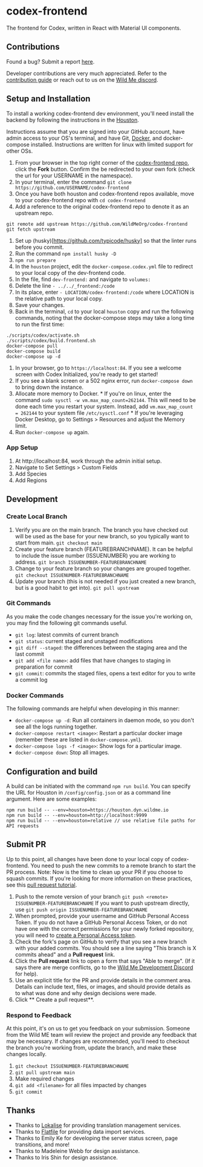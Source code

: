 # codex-frontend

The frontend for Codex, written in React with Material UI components.

## Contributions

Found a bug? Submit a report [here](https://github.com/WildMeOrg/codex-frontend/issues/new).

Developer contributions are very much appreciated. Refer to the [contribution guide](https://github.com/WildMeOrg/codex-frontend/blob/develop/docs/contribution-guide.md) or reach out to us on the [Wild Me discord](https://discord.gg/zw4tr3RE4R).

## Setup and Installation
To install a working codex-frontend dev environment, you'll need install the backend by following the instructions in the [Houston](https://github.com/WildMeOrg/houston). 

Instructions assume that you are signed into your GitHub account, have admin access to your OS's terminal, and have Git, [Docker](https://docs.docker.com/get-docker/), and docker-compose installed. Instructions are written for linux with limited support for other OSs.

1. From your browser in the top right corner of the [codex-frontend repo](https://github.com/WildMeOrg/codex-frontend), click the **Fork** button. Confirm the be redirected to your own fork (check the url for your USERNAME in the namespace).
1. In your terminal, enter the command `git clone https://github.com/USERNAME/codex-frontend`
1. Once you have both houston and codex-frontend repos available, move to your codex-frontend repo with `cd codex-frontend`
1. Add a reference to the original codex-frontend repo to denote it as an upstream repo.
```
git remote add upstream https://github.com/WildMeOrg/codex-frontend
git fetch upstream
```
1. Set up (husky)[https://github.com/typicode/husky] so that the linter runs before you commit. 
  1. Run the command `npm install husky -D`
  1. `npm run prepare`
1. In the `houston` project, edit the `docker-compose.codex.yml` file to redirect to your local copy of the dev-frontend code.
  1. In the file, find `dev-frontend:` and navigate to `volumes:`
  1. Delete the line `- ../../_frontend:/code`
  1. In its place, enter `- LOCATION/codex-frontend:/code` where LOCATION is the relative path to your local copy.
  1. Save your changes.
1. Back in the terminal, `cd` to your local `houston` copy and run the following commands, noting that the docker-compose steps may take a long time to run the first time:
```
./scripts/codex/activate.sh
./scripts/codex/build.frontend.sh
docker-compose pull
docker-compose build
docker-compose up -d
```
1. In your browser, go to `https://localhost:84`. If you see a welcome screen with Codex Initialized, you're ready to get started!
  1. If you see a blank screen or a 502 nginx error, run `docker-compose down` to bring down the instance.
  1. Allocate more memory to Docker.
    * If you're on linux, enter the command `sudo sysctl -w vm.max_map_count=262144`. This will need to be done each time you restart your system. Instead, add `vm.max_map_count = 262144` to your system file `/etc/sysctl.conf`
    * If you're leveraging Docker Desktop, go to Settings > Resources and adjust the Memory limit.
  1. Run `docker-compose up` again.

### App Setup
1. At http://localhost:84, work through the admin initial setup.
1. Navigate to Set Settings > Custom Fields
1. Add Species
1. Add Regions

## Development

### Create Local Branch
1. Verify you are on the main branch. The branch you have checked out will be used as the base for your new branch, so you typically want to start from main.
`git checkout main`
1. Create your feature branch (FEATUREBRANCHNAME). It can be helpful to include the issue number (ISSUENUMBER) you are working to address.
`git branch ISSUENUMBER-FEATUREBRANCHNAME`
1. Change to your feature branch so your changes are grouped together.
`git checkout ISSUENUMBER-FEATUREBRANCHNAME`
1. Update your branch (this is not needed if you just created a new branch, but is a good habit to get into).
`git pull upstream`

### Git Commands
As you make the code changes necessary for the issue you're working on, you may find the following git commands useful.
* `git log`: latest commits of current branch
* `git status`: current staged and unstaged modifications
* `git diff --staged`: the differences between the staging area and the last commit
* `git add <file name>`: add files that have changes to staging in preparation for commit
* `git commit`: commits the staged files, opens a text editor for you to write a commit log

### Docker Commands
The following commands are helpful when developing in this manner:

- `docker-compose up -d`: Run all containers in daemon mode, so you don't see all the logs running together.
- `docker-compose restart <image>`: Restart a particular docker image (remember these are listed in `docker-compose.yml`).
- `docker-compose logs -f <image>`: Show logs for a particular image.
- `docker-compose down`: Stop all images.

## Configuration and build

A build can be initiated with the command `npm run build`. You can specify the URL for Houston in `/config/config.json` or as a command line argument. Here are some examples:

```
npm run build -- --env=houston=https://houston.dyn.wildme.io
npm run build -- --env=houston=http://localhost:9999
npm run build -- --env=houston=relative // use relative file paths for API requests
```

## Submit PR
Up to this point, all changes have been done to your local copy of codex-frontend. You need to push the new commits to a remote branch to start the PR process.
Note: Now is the time to clean up your PR if you choose to squash commits. If you're looking for more information on these practices, see this [pull request tutorial](https://yangsu.github.io/pull-request-tutorial).

1. Push to the remote version of your branch `git push <remote> ISSUENUMBER-FEATUREBRANCHNAME` If you want to push upstream directly, use `git push origin ISSUENUMBER-FEATUREBRANCHNAME`
1. When prompted, provide your username and GitHub Personal Access Token. If you do not have a GitHub Personal Access Token, or do not have one with the correct permissions for your newly forked repository, you will need to [create a Personal Access token](https://docs.github.com/en/authentication/keeping-your-account-and-data-secure/creating-a-personal-access-token).
1. Check the fork's page on GitHub to verify that you see a new branch with your added commits. You should see a line saying "This branch is X commits ahead" and a **Pull request** link.
1. Click the **Pull request** link to open a form that says "Able to merge". (If it says there are merge conflicts, go to the [Wild Me Development Discord](https://discord.gg/zw4tr3RE4R) for help).
1. Use an explicit title for the PR and provide details in the comment area. Details can include text, files, or images, and should provide details as to what was done and why design decisions were made.
1. Click ** Create a pull request**.

### Respond to Feedback
At this point, it's on us to get you feedback on your submission. Someone from the Wild ME team will review the project and provide any feedback that may be necessary. If changes are recommended, you'll need to checkout the branch you're working from, update the branch, and make these changes locally.

1. `git checkout ISSUENUMBER-FEATUREBRANCHNAME`
1. `git pull upstream main`
1. Make required changes
1. `git add <filename>` for all files impacted by changes
1. `git commit`

## Thanks

- Thanks to [Lokalise](https://lokalise.com/) for providing translation management services.
- Thanks to [Flatfile](https://flatfile.io/) for providing data import services.
- Thanks to Emily Ke for developing the server status screen, page transitions, and more!
- Thanks to Madeleine Webb for design assistance.
- Thanks to Iris Shin for design assistance.
